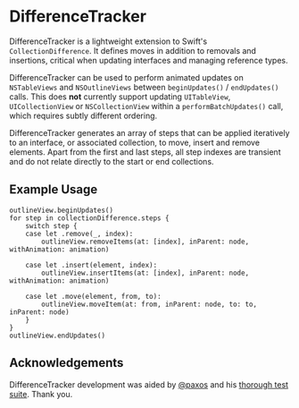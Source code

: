 # DifferenceTracker

DifferenceTracker is a lightweight extension to Swift's `CollectionDifference`. It defines
moves in addition to removals and insertions, critical when updating interfaces and managing 
reference types.

DifferenceTracker can be used to perform animated updates on `NSTableViews` and `NSOutlineViews`
between `beginUpdates()` / `endUpdates()` calls. This does **not** currently support updating 
`UITableView`, `UICollectionView` or `NSCollectionView` within a `performBatchUpdates()` call, 
which requires subtly different ordering.

DifferenceTracker generates an array of steps that can be applied iteratively to an interface, or
associated collection, to move, insert and remove elements. Apart from the first and last steps, 
all step indexes are transient and do not relate directly to the start or end collections.

## Example Usage

    outlineView.beginUpdates()
    for step in collectionDifference.steps {
        switch step {
        case let .remove(_, index):
            outlineView.removeItems(at: [index], inParent: node, withAnimation: animation)
                        
        case let .insert(element, index):
            outlineView.insertItems(at: [index], inParent: node, withAnimation: animation)

        case let .move(element, from, to):
            outlineView.moveItem(at: from, inParent: node, to: to, inParent: node)
        }
    }
    outlineView.endUpdates()

## Acknowledgements

DifferenceTracker development was aided by [@paxos](https://github.com/paxos) and his [thorough test suite](https://github.com/paxos/NSOutlineViewPatchTestSuite). Thank you.

